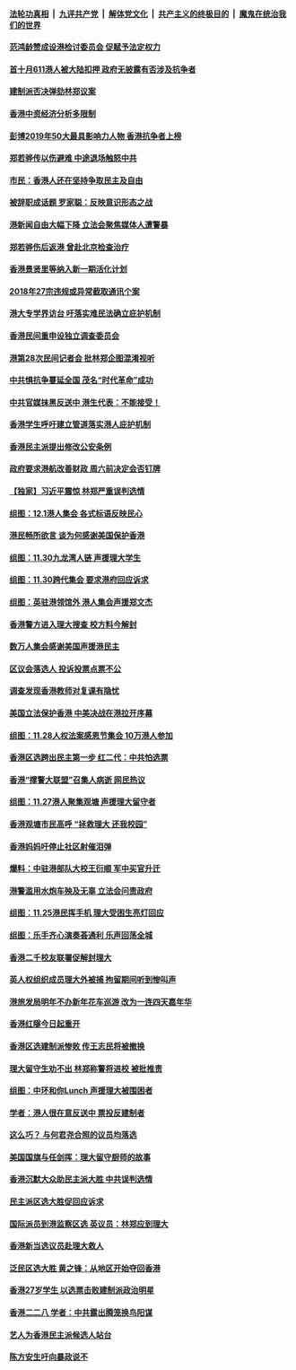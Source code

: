 ####  [法轮功真相](../../../../basic/blob/master/README.md?t=12061826) &nbsp;|&nbsp; [九评共产党](../../../../9ping.md/blob/master/README.md?t=12061826) &nbsp;|&nbsp; [解体党文化](../../../../jtdwh.md/blob/master/README.md?t=12061826)  &nbsp;|&nbsp; [共产主义的终极目的](../../../../gczydzjmd.md/blob/master/README.md?t=12061826) &nbsp;|&nbsp; [魔鬼在统治我们的世界](../../../../mgztzwmdsj.md/blob/master/README.md?t=12061826) 

#### [范鸿龄赞成设港检讨委员会 促赋予法定权力](../pages/nsc415/n11704228.md?t=12061826) 

#### [首十月611港人被大陆扣押 政府无披露有否涉及抗争者](../pages/nsc415/n11704229.md?t=12061826) 

#### [建制派否决弹劾林郑议案](../pages/nsc415/n11704195.md?t=12061826) 

#### [香港中资经济分析多限制](../pages/nsc415/n11704199.md?t=12061826) 

#### [彭博2019年50大最具影响力人物 香港抗争者上榜](../pages/nsc415/n11704173.md?t=12061826) 

#### [郑若骅传以伤避难 中途退场触怒中共](../pages/nsc415/n11703912.md?t=12061826) 

#### [市民：香港人还在坚持争取民主及自由](../pages/nsc415/n11701584.md?t=12061826) 

#### [被辞职成话题 罗家聪：反映意识形态之战](../pages/nsc415/n11701169.md?t=12061826) 

#### [港新闻自由大幅下降 立法会聚焦媒体人遭警暴](../pages/nsc415/n11700105.md?t=12061826) 

#### [郑若骅伤后返港 曾赴北京检查治疗](../pages/nsc415/n11698987.md?t=12061826) 

#### [香港景贤里等纳入新一期活化计划](../pages/nsc415/n11698965.md?t=12061826) 

#### [2018年27宗违规或异常截取通讯个案](../pages/nsc415/n11698970.md?t=12061826) 

#### [港大专学界访台 吁落实难民法确立庇护机制](../pages/nsc415/n11698937.md?t=12061826) 

#### [香港民间重申设独立调查委员会](../pages/nsc415/n11698909.md?t=12061826) 

#### [港第28次民间记者会 批林郑企图混淆视听](../pages/nsc415/n11698612.md?t=12061826) 

#### [中共惧抗争蔓延全国 茂名“时代革命”成功](../pages/nsc415/n11698433.md?t=12061826) 

#### [中共官媒抹黑反送中 港生代表：不能接受！](../pages/nsc415/n11697828.md?t=12061826) 

#### [香港学生呼吁建立管道落实港人庇护机制](../pages/nsc415/n11697843.md?t=12061826) 

#### [香港民主派提出修改公安条例](../pages/nsc415/n11696455.md?t=12061826) 

#### [政府要求港航改善财政 周六前决定会否钉牌](../pages/nsc415/n11696432.md?t=12061826) 

#### [【独家】习近平震惊 林郑严重误判选情](../pages/nsc415/n11696306.md?t=12061826) 

#### [组图：12.1港人集会 各式标语反映民心](../pages/nsc415/n11695322.md?t=12061826) 

#### [港民畅所欲言  谈为何感谢美国保护香港](../pages/nsc415/n11693399.md?t=12061826) 

#### [组图：11.30九龙湾人链 声援理大学生](../pages/nsc415/n11692195.md?t=12061826) 

#### [组图：11.30跨代集会 要求港府回应诉求](../pages/nsc415/n11691564.md?t=12061826) 

#### [组图：英驻港领馆外 港人集会声援郑文杰](../pages/nsc415/n11690264.md?t=12061826) 

#### [香港警方进入理大搜查 校方料今解封](../pages/nsc415/n11688475.md?t=12061826) 

#### [数万人集会感谢美国声援港民主](../pages/nsc415/n11688474.md?t=12061826) 

#### [区议会落选人 投诉投票点票不公](../pages/nsc415/n11688452.md?t=12061826) 

#### [调查发现香港教师对复课有隐忧](../pages/nsc415/n11688424.md?t=12061826) 

#### [美国立法保护香港 中美决战在港拉开序幕](../pages/nsc415/n11688102.md?t=12061826) 

#### [组图：11.28人权法案感恩节集会 10万港人参加](../pages/nsc415/n11687537.md?t=12061826) 

#### [香港区选跨出民主第一步 红二代：中共怕选票](../pages/nsc415/n11687493.md?t=12061826) 

#### [香港“撑警大联盟”召集人病逝 网民热议](../pages/nsc415/n11686978.md?t=12061826) 

#### [组图：11.27港人聚集观塘 声援理大留守者](../pages/nsc415/n11685871.md?t=12061826) 

#### [香港观塘市民高呼 “拯救理大 还我校园”](../pages/nsc415/n11685856.md?t=12061826) 

#### [香港妈妈吁停止社区射催泪弹](../pages/nsc415/n11685814.md?t=12061826) 

#### [爆料：中驻港部队大校王衍顺 军中买官升迁](../pages/nsc415/n11685732.md?t=12061826) 

#### [港警滥用水炮车殃及无辜 立法会问责政府](../pages/nsc415/n11685093.md?t=12061826) 

#### [组图：11.25港民挥手机 理大受困生亮灯回应](../pages/nsc415/n11682668.md?t=12061826) 

#### [组图：乐手齐心演奏荟通利 乐声回荡全城](../pages/nsc415/n11683987.md?t=12061826) 

#### [香港二千校友联署促解封理大](../pages/nsc415/n11683545.md?t=12061826) 

#### [英人权组织成员理大外被捕 拘留期间听到惨叫声](../pages/nsc415/n11683527.md?t=12061826) 

#### [港旅发局明年不办新年花车巡游 改为一连四天嘉年华](../pages/nsc415/n11683524.md?t=12061826) 

#### [香港红隧今日起重开](../pages/nsc415/n11683512.md?t=12061826) 

#### [香港区选建制派惨败 传王志民将被撤换](../pages/nsc415/n11683161.md?t=12061826) 

#### [理大留守生劝不出 林郑称警将进校 被批推责](../pages/nsc415/n11682750.md?t=12061826) 

#### [组图：中环和你Lunch 声援理大被围困者](../pages/nsc415/n11682655.md?t=12061826) 

#### [学者：港人很在意反送中 票投反建制者](../pages/nsc415/n11681046.md?t=12061826) 

#### [这么巧？ 与何君尧合照的议员均落选](../pages/nsc415/n11681513.md?t=12061826) 

#### [美国国旗与任剑挥：理大留守厨师的故事](../pages/nsc415/n11681117.md?t=12061826) 

#### [香港沉默大众助民主派大胜 中共误判选情](../pages/nsc415/n11680945.md?t=12061826) 

#### [民主派区选大胜促回应诉求](../pages/nsc415/n11680998.md?t=12061826) 

#### [国际派员到港监察区选 英议员：林郑应到理大](../pages/nsc415/n11680841.md?t=12061826) 

#### [香港新当选议员赴理大救人](../pages/nsc415/n11680795.md?t=12061826) 

#### [泛民区选大胜 黄之锋：从地区开始夺回香港](../pages/nsc415/n11679149.md?t=12061826) 

#### [香港27岁学生 以选票击败建制派政治明星](../pages/nsc415/n11679152.md?t=12061826) 

#### [香港二二八 学者：中共露出腾笼换鸟阳谋](../pages/nsc415/n11679042.md?t=12061826) 

#### [艺人为香港民主派候选人站台](../pages/nsc415/n11678262.md?t=12061826) 

#### [陈方安生吁向暴政说不](../pages/nsc415/n11678152.md?t=12061826) 

